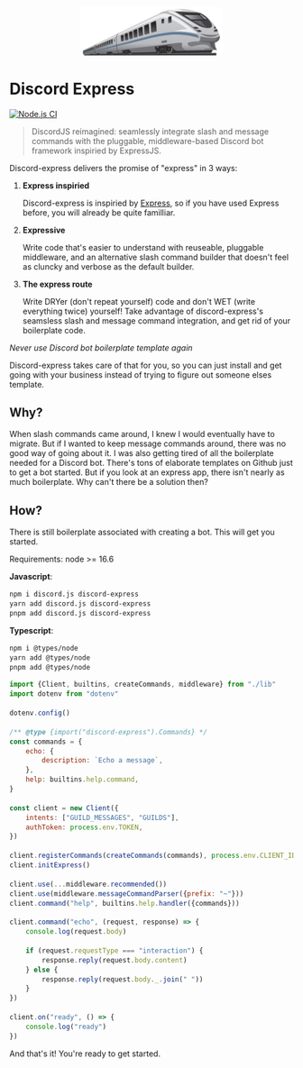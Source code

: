 <p align="center">
    <img width="50%" src="media/train.png"/>
</p>

# Discord Express

[![Node.js CI](https://img.shields.io/github/workflow/status/luke-zhang-04/discord-express/Node.js%20CI?style=flat-square&logo=github)](https://github.com/Luke-zhang-04/discord-express/actions/workflows/ci.yml)

> DiscordJS reimagined: seamlessly integrate slash and message commands with the pluggable, middleware-based Discord bot framework inspiried by ExpressJS.

Discord-express delivers the promise of "express" in 3 ways:

1. **Express inspiried**

    Discord-express is inspiried by [Express](https://expressjs.com/), so if you have used Express before, you will already be quite familliar.

2. **Expressive**

    Write code that's easier to understand with reuseable, pluggable middleware, and an alternative slash command builder that doesn't feel as cluncky and verbose as the default builder.

3. **The express route**

    Write DRYer (don't repeat yourself) code and don't WET (write everything twice) yourself! Take advantage of discord-express's seamsless slash and message command integration, and get rid of your boilerplate code.

_Never use Discord bot boilerplate template again_

Discord-express takes care of that for you, so you can just install and get going with your business instead of trying to figure out someone elses template.

## Why?

When slash commands came around, I knew I would eventually have to migrate. But if I wanted to keep message commands around, there was no good way of going about it. I was also getting tired of all the boilerplate needed for a Discord bot. There's tons of elaborate templates on Github just to get a bot started. But if you look at an express app, there isn't nearly as much boilerplate. Why can't there be a solution then?

## How?

There is still boilerplate associated with creating a bot. This will get you started.

Requirements: node >= 16.6

**Javascript**:

```sh
npm i discord.js discord-express
yarn add discord.js discord-express
pnpm add discord.js discord-express
```

**Typescript**:

```sh
npm i @types/node
yarn add @types/node
pnpm add @types/node
```

```js
import {Client, builtins, createCommands, middleware} from "./lib"
import dotenv from "dotenv"

dotenv.config()

/** @type {import("discord-express").Commands} */
const commands = {
    echo: {
        description: `Echo a message`,
    },
    help: builtins.help.command,
}

const client = new Client({
    intents: ["GUILD_MESSAGES", "GUILDS"],
    authToken: process.env.TOKEN,
})

client.registerCommands(createCommands(commands), process.env.CLIENT_ID)
client.initExpress()

client.use(...middleware.recommended())
client.use(middleware.messageCommandParser({prefix: "~"}))
client.command("help", builtins.help.handler({commands}))

client.command("echo", (request, response) => {
    console.log(request.body)

    if (request.requestType === "interaction") {
        response.reply(request.body.content)
    } else {
        response.reply(request.body._.join(" "))
    }
})

client.on("ready", () => {
    console.log("ready")
})
```

And that's it! You're ready to get started.
